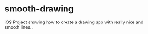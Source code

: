 smooth-drawing
==============

iOS Project showing how to create a drawing app with really nice and smooth lines...